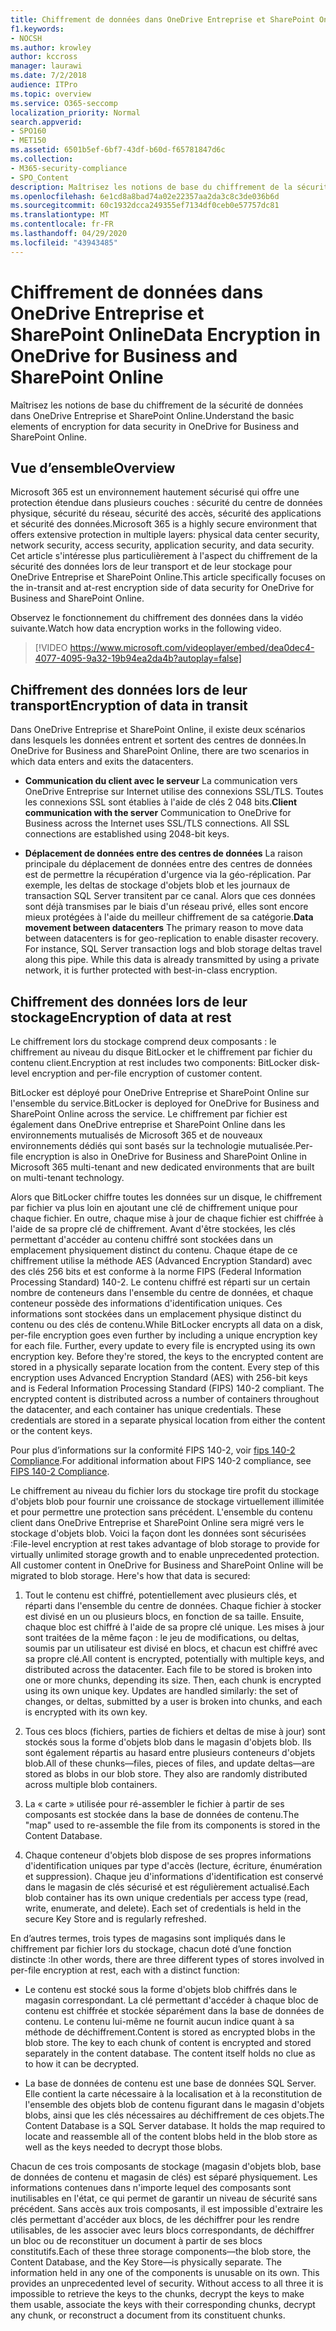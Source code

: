 ```yaml
---
title: Chiffrement de données dans OneDrive Entreprise et SharePoint Online
f1.keywords:
- NOCSH
ms.author: krowley
author: kccross
manager: laurawi
ms.date: 7/2/2018
audience: ITPro
ms.topic: overview
ms.service: O365-seccomp
localization_priority: Normal
search.appverid:
- SPO160
- MET150
ms.assetid: 6501b5ef-6bf7-43df-b60d-f65781847d6c
ms.collection:
- M365-security-compliance
- SPO_Content
description: Maîtrisez les notions de base du chiffrement de la sécurité de données dans OneDrive Entreprise et SharePoint Online.
ms.openlocfilehash: 6e1cd8a8bad74a02e22357aa2da3c8c3de036b6d
ms.sourcegitcommit: 60c1932dcca249355ef7134df0ceb0e57757dc81
ms.translationtype: MT
ms.contentlocale: fr-FR
ms.lasthandoff: 04/29/2020
ms.locfileid: "43943485"
---
```

# <a name="data-encryption-in-onedrive-for-business-and-sharepoint-online"></a><span data-ttu-id="6b83c-103">Chiffrement de données dans OneDrive Entreprise et SharePoint Online</span><span class="sxs-lookup"><span data-stu-id="6b83c-103">Data Encryption in OneDrive for Business and SharePoint Online</span></span>

<span data-ttu-id="6b83c-104">Maîtrisez les notions de base du chiffrement de la sécurité de données dans OneDrive Entreprise et SharePoint Online.</span><span class="sxs-lookup"><span data-stu-id="6b83c-104">Understand the basic elements of encryption for data security in OneDrive for Business and SharePoint Online.</span></span>
  
## <a name="overview"></a><span data-ttu-id="6b83c-105">Vue d’ensemble</span><span class="sxs-lookup"><span data-stu-id="6b83c-105">Overview</span></span>

<span data-ttu-id="6b83c-106">Microsoft 365 est un environnement hautement sécurisé qui offre une protection étendue dans plusieurs couches : sécurité du centre de données physique, sécurité du réseau, sécurité des accès, sécurité des applications et sécurité des données.</span><span class="sxs-lookup"><span data-stu-id="6b83c-106">Microsoft 365 is a highly secure environment that offers extensive protection in multiple layers: physical data center security, network security, access security, application security, and data security.</span></span> <span data-ttu-id="6b83c-107">Cet article s'intéresse plus particulièrement à l'aspect du chiffrement de la sécurité des données lors de leur transport et de leur stockage pour OneDrive Entreprise et SharePoint Online.</span><span class="sxs-lookup"><span data-stu-id="6b83c-107">This article specifically focuses on the in-transit and at-rest encryption side of data security for OneDrive for Business and SharePoint Online.</span></span>
  
<span data-ttu-id="6b83c-108">Observez le fonctionnement du chiffrement des données dans la vidéo suivante.</span><span class="sxs-lookup"><span data-stu-id="6b83c-108">Watch how data encryption works in the following video.</span></span>
  
> [!VIDEO https://www.microsoft.com/videoplayer/embed/dea0dec4-4077-4095-9a32-19b94ea2da4b?autoplay=false]
  
## <a name="encryption-of-data-in-transit"></a><span data-ttu-id="6b83c-109">Chiffrement des données lors de leur transport</span><span class="sxs-lookup"><span data-stu-id="6b83c-109">Encryption of data in transit</span></span>

<span data-ttu-id="6b83c-110">Dans OneDrive Entreprise et SharePoint Online, il existe deux scénarios dans lesquels les données entrent et sortent des centres de données.</span><span class="sxs-lookup"><span data-stu-id="6b83c-110">In OneDrive for Business and SharePoint Online, there are two scenarios in which data enters and exits the datacenters.</span></span>
  
- <span data-ttu-id="6b83c-p102">**Communication du client avec le serveur** La communication vers OneDrive Entreprise sur Internet utilise des connexions SSL/TLS. Toutes les connexions SSL sont établies à l'aide de clés 2 048 bits.</span><span class="sxs-lookup"><span data-stu-id="6b83c-p102">**Client communication with the server** Communication to OneDrive for Business across the Internet uses SSL/TLS connections. All SSL connections are established using 2048-bit keys.</span></span>

- <span data-ttu-id="6b83c-p103">**Déplacement de données entre des centres de données** La raison principale du déplacement de données entre des centres de données est de permettre la récupération d'urgence via la géo-réplication. Par exemple, les deltas de stockage d'objets blob et les journaux de transaction SQL Server transitent par ce canal. Alors que ces données sont déjà transmises par le biais d'un réseau privé, elles sont encore mieux protégées à l'aide du meilleur chiffrement de sa catégorie.</span><span class="sxs-lookup"><span data-stu-id="6b83c-p103">**Data movement between datacenters** The primary reason to move data between datacenters is for geo-replication to enable disaster recovery. For instance, SQL Server transaction logs and blob storage deltas travel along this pipe. While this data is already transmitted by using a private network, it is further protected with best-in-class encryption.</span></span> 

## <a name="encryption-of-data-at-rest"></a><span data-ttu-id="6b83c-116">Chiffrement des données lors de leur stockage</span><span class="sxs-lookup"><span data-stu-id="6b83c-116">Encryption of data at rest</span></span>

<span data-ttu-id="6b83c-117">Le chiffrement lors du stockage comprend deux composants : le chiffrement au niveau du disque BitLocker et le chiffrement par fichier du contenu client.</span><span class="sxs-lookup"><span data-stu-id="6b83c-117">Encryption at rest includes two components: BitLocker disk-level encryption and per-file encryption of customer content.</span></span>
  
<span data-ttu-id="6b83c-118">BitLocker est déployé pour OneDrive Entreprise et SharePoint Online sur l'ensemble du service.</span><span class="sxs-lookup"><span data-stu-id="6b83c-118">BitLocker is deployed for OneDrive for Business and SharePoint Online across the service.</span></span> <span data-ttu-id="6b83c-119">Le chiffrement par fichier est également dans OneDrive entreprise et SharePoint Online dans les environnements mutualisés de Microsoft 365 et de nouveaux environnements dédiés qui sont basés sur la technologie mutualisée.</span><span class="sxs-lookup"><span data-stu-id="6b83c-119">Per-file encryption is also in OneDrive for Business and SharePoint Online in Microsoft 365 multi-tenant and new dedicated environments that are built on multi-tenant technology.</span></span>
  
<span data-ttu-id="6b83c-p105">Alors que BitLocker chiffre toutes les données sur un disque, le chiffrement par fichier va plus loin en ajoutant une clé de chiffrement unique pour chaque fichier. En outre, chaque mise à jour de chaque fichier est chiffrée à l'aide de sa propre clé de chiffrement. Avant d'être stockées, les clés permettant d'accéder au contenu chiffré sont stockées dans un emplacement physiquement distinct du contenu. Chaque étape de ce chiffrement utilise la méthode AES (Advanced Encryption Standard) avec des clés 256 bits et est conforme à la norme FIPS (Federal Information Processing Standard) 140-2. Le contenu chiffré est réparti sur un certain nombre de conteneurs dans l'ensemble du centre de données, et chaque conteneur possède des informations d'identification uniques. Ces informations sont stockées dans un emplacement physique distinct du contenu ou des clés de contenu.</span><span class="sxs-lookup"><span data-stu-id="6b83c-p105">While BitLocker encrypts all data on a disk, per-file encryption goes even further by including a unique encryption key for each file. Further, every update to every file is encrypted using its own encryption key. Before they're stored, the keys to the encrypted content are stored in a physically separate location from the content. Every step of this encryption uses Advanced Encryption Standard (AES) with 256-bit keys and is Federal Information Processing Standard (FIPS) 140-2 compliant. The encrypted content is distributed across a number of containers throughout the datacenter, and each container has unique credentials. These credentials are stored in a separate physical location from either the content or the content keys.</span></span>
  
<span data-ttu-id="6b83c-126">Pour plus d’informations sur la conformité FIPS 140-2, voir [fips 140-2 Compliance](https://go.microsoft.com/fwlink/?LinkId=517625).</span><span class="sxs-lookup"><span data-stu-id="6b83c-126">For additional information about FIPS 140-2 compliance, see [FIPS 140-2 Compliance](https://go.microsoft.com/fwlink/?LinkId=517625).</span></span>
  
<span data-ttu-id="6b83c-p106">Le chiffrement au niveau du fichier lors du stockage tire profit du stockage d'objets blob pour fournir une croissance de stockage virtuellement illimitée et pour permettre une protection sans précédent. L'ensemble du contenu client dans OneDrive Entreprise et SharePoint Online sera migré vers le stockage d'objets blob. Voici la façon dont les données sont sécurisées :</span><span class="sxs-lookup"><span data-stu-id="6b83c-p106">File-level encryption at rest takes advantage of blob storage to provide for virtually unlimited storage growth and to enable unprecedented protection. All customer content in OneDrive for Business and SharePoint Online will be migrated to blob storage. Here's how that data is secured:</span></span>
  
1. <span data-ttu-id="6b83c-p107">Tout le contenu est chiffré, potentiellement avec plusieurs clés, et réparti dans l'ensemble du centre de données. Chaque fichier à stocker est divisé en un ou plusieurs blocs, en fonction de sa taille. Ensuite, chaque bloc est chiffré à l'aide de sa propre clé unique. Les mises à jour sont traitées de la même façon : le jeu de modifications, ou deltas, soumis par un utilisateur est divisé en blocs, et chacun est chiffré avec sa propre clé.</span><span class="sxs-lookup"><span data-stu-id="6b83c-p107">All content is encrypted, potentially with multiple keys, and distributed across the datacenter. Each file to be stored is broken into one or more chunks, depending its size. Then, each chunk is encrypted using its own unique key. Updates are handled similarly: the set of changes, or deltas, submitted by a user is broken into chunks, and each is encrypted with its own key.</span></span>

2. <span data-ttu-id="6b83c-p108">Tous ces blocs (fichiers, parties de fichiers et deltas de mise à jour) sont stockés sous la forme d'objets blob dans le magasin d'objets blob. Ils sont également répartis au hasard entre plusieurs conteneurs d'objets blob.</span><span class="sxs-lookup"><span data-stu-id="6b83c-p108">All of these chunks—files, pieces of files, and update deltas—are stored as blobs in our blob store. They also are randomly distributed across multiple blob containers.</span></span>

3. <span data-ttu-id="6b83c-136">La « carte » utilisée pour ré-assembler le fichier à partir de ses composants est stockée dans la base de données de contenu.</span><span class="sxs-lookup"><span data-stu-id="6b83c-136">The "map" used to re-assemble the file from its components is stored in the Content Database.</span></span>

4. <span data-ttu-id="6b83c-p109">Chaque conteneur d'objets blob dispose de ses propres informations d'identification uniques par type d'accès (lecture, écriture, énumération et suppression). Chaque jeu d'informations d'identification est conservé dans le magasin de clés sécurisé et est régulièrement actualisé.</span><span class="sxs-lookup"><span data-stu-id="6b83c-p109">Each blob container has its own unique credentials per access type (read, write, enumerate, and delete). Each set of credentials is held in the secure Key Store and is regularly refreshed.</span></span>

<span data-ttu-id="6b83c-139">En d’autres termes, trois types de magasins sont impliqués dans le chiffrement par fichier lors du stockage, chacun doté d’une fonction distincte :</span><span class="sxs-lookup"><span data-stu-id="6b83c-139">In other words, there are three different types of stores involved in per-file encryption at rest, each with a distinct function:</span></span>
  
- <span data-ttu-id="6b83c-p110">Le contenu est stocké sous la forme d'objets blob chiffrés dans le magasin correspondant. La clé permettant d'accéder à chaque bloc de contenu est chiffrée et stockée séparément dans la base de données de contenu. Le contenu lui-même ne fournit aucun indice quant à sa méthode de déchiffrement.</span><span class="sxs-lookup"><span data-stu-id="6b83c-p110">Content is stored as encrypted blobs in the blob store. The key to each chunk of content is encrypted and stored separately in the content database. The content itself holds no clue as to how it can be decrypted.</span></span>

- <span data-ttu-id="6b83c-p111">La base de données de contenu est une base de données SQL Server. Elle contient la carte nécessaire à la localisation et à la reconstitution de l'ensemble des objets blob de contenu figurant dans le magasin d'objets blobs, ainsi que les clés nécessaires au déchiffrement de ces objets.</span><span class="sxs-lookup"><span data-stu-id="6b83c-p111">The Content Database is a SQL Server database. It holds the map required to locate and reassemble all of the content blobs held in the blob store as well as the keys needed to decrypt those blobs.</span></span>

<span data-ttu-id="6b83c-p112">Chacun de ces trois composants de stockage (magasin d'objets blob, base de données de contenu et magasin de clés) est séparé physiquement. Les informations contenues dans n'importe lequel des composants sont inutilisables en l'état, ce qui permet de garantir un niveau de sécurité sans précédent. Sans accès aux trois composants, il est impossible d'extraire les clés permettant d'accéder aux blocs, de les déchiffrer pour les rendre utilisables, de les associer avec leurs blocs correspondants, de déchiffrer un bloc ou de reconstituer un document à partir de ses blocs constitutifs.</span><span class="sxs-lookup"><span data-stu-id="6b83c-p112">Each of these three storage components—the blob store, the Content Database, and the Key Store—is physically separate. The information held in any one of the components is unusable on its own. This provides an unprecedented level of security. Without access to all three it is impossible to retrieve the keys to the chunks, decrypt the keys to make them usable, associate the keys with their corresponding chunks, decrypt any chunk, or reconstruct a document from its constituent chunks.</span></span>
